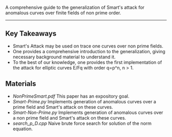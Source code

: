 A comprehensive guide to the generalization of Smart's attack for anomalous curves over finite fields of non prime order.
***

## Key Takeaways

+ Smart's Attack may be used on trace one curves over non prime fields.
+ One provides a comprehensive introduction to the generalization, giving necessary background material to understand it.
+ To the best of our knowledge, one provides the first implementation of the attack for elliptic curves E/Fq with order q=p^n, n > 1.

## Materials 

+ _NonPrimeSmart.pdf_ This paper has an expository goal.
+ _Smart-Prime.py_ Implements generation of anomalous curves over a prime field and Smart's attack on these curves.
+ _Smart-Non-Prime.py_ Implements generation of anomalous curves over a non prime field and Smart's attack on these curves.
+ _search_p_D.cpp_ Naive brute force search for solution of the norm equation.
